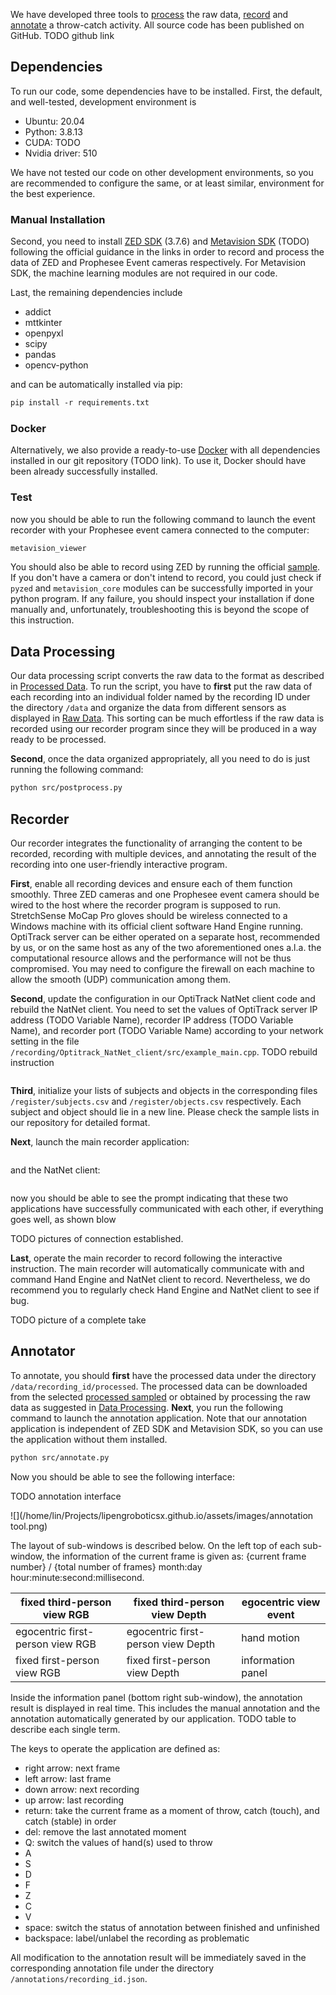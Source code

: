We have developed three tools to [process](#data-processing) the raw data, [record](#recorder) and [annotate](#annotator) a throw-catch activity. All source code has been published on GitHub. TODO github link

## Dependencies

To run our code, some dependencies have to be installed. First, the default, and well-tested, development environment is

* Ubuntu: 20.04
* Python: 3.8.13
* CUDA: TODO
* Nvidia driver: 510

We have not tested our code on other development environments, so you are recommended to configure the same, or at least similar, environment for the best experience.

### Manual Installation

Second, you need to install [ZED SDK](https://www.stereolabs.com/docs/installation/) (3.7.6) and [Metavision SDK](https://docs.prophesee.ai/stable/installation/index.html) (TODO) following the official guidance in the links in order to record and process the data of ZED and Prophesee Event cameras respectively. For Metavision SDK, the machine learning modules are not required in our code.

Last, the remaining dependencies include

* addict
* mttkinter
* openpyxl
* scipy
* pandas
* opencv-python

and can be automatically installed via pip:

```p
pip install -r requirements.txt
```

### Docker

Alternatively, we also provide a ready-to-use [Docker](https://www.docker.com/) with all dependencies installed in our git repository (TODO link). To use it, Docker should have been already successfully installed.

### Test

now you should be able to run the following command to launch the event recorder with your Prophesee event camera connected to the computer:

```p
metavision_viewer
```

You should also be able to record using ZED by running the official [sample](https://github.com/stereolabs/zed-examples/tree/master/svo%20recording/recording/python). If you don't have a camera or don't intend to record, you could just check if `pyzed` and `metavision_core` modules can be successfully imported in your python program. If any failure, you should inspect your installation if done manually and, unfortunately, troubleshooting this is beyond the scope of this instruction.

 

## Data Processing

Our data processing script converts the raw data to the format as described in [Processed Data](https://lipengroboticsx.github.io/dataset/). To run the script, you have to **first** put the raw data of each recording into an individual folder named by the recording ID under the directory `/data` and organize the data from different sensors as displayed in [Raw Data](https://lipengroboticsx.github.io/dataset/). This sorting can be much effortless if the raw data is recorded using our recorder program since they will be produced in a way ready to be processed.

**Second**, once the data organized appropriately, all you need to do is just running the following command:

```p
python src/postprocess.py
```



## Recorder

Our recorder integrates the functionality of arranging the content to be recorded, recording with multiple devices, and annotating the result of the recording into one user-friendly interactive program. 

**First**, enable all recording devices and ensure each of them function smoothly. Three ZED cameras and one Prophesee event camera should be wired to the host where the recorder program is supposed to run. StretchSense MoCap Pro gloves should be wireless connected to a Windows machine with its official client software Hand Engine running. OptiTrack server can be either operated on a separate host, recommended by us, or on the same host as any of the two aforementioned ones a.l.a. the computational resource allows and the performance will not be thus compromised. You may need to configure the firewall on each machine to allow the smooth (UDP) communication among them.

**Second**, update the configuration in our OptiTrack NatNet client code and rebuild the NatNet client. You need to set the values of OptiTrack server IP address (TODO Variable Name), recorder IP address (TODO Variable Name), and recorder port (TODO Variable Name) according to your network setting in the file `/recording/Optitrack_NatNet_client/src/example_main.cpp`.  TODO rebuild instruction

```p

```

**Third**, initialize your lists of subjects and objects in the corresponding files `/register/subjects.csv` and `/register/objects.csv` respectively. Each subject and object should lie in a new line. Please check the sample lists in our repository for detailed format.

**Next**, launch the main recorder application:

```

```

and the NatNet client:

```

```

now you should be able to see the prompt indicating that these two applications have successfully communicated with each other, if everything goes well, as shown blow 

TODO pictures of connection established.

**Last**, operate the main recorder to record following the interactive instruction. The main recorder will automatically communicate with and command Hand Engine and NatNet client to record. Nevertheless, we do recommend you to regularly check Hand Engine and NatNet client to see if bug.

TODO picture of a complete take

## Annotator

To annotate, you should **first** have the processed data under the directory `/data/recording_id/processed`. The processed data can be downloaded from the selected [processed sampled](https://lipengroboticsx.github.io/dataset/) or obtained by processing the raw data as suggested in [Data Processing](#data-processing).  **Next**, you run the following command to launch the annotation application. Note that our annotation application is independent of ZED SDK and Metavision SDK, so you can use the application without them installed.

```p
python src/annotate.py
```

Now you should be able to see the following interface:

TODO annotation interface

![](/home/lin/Projects/lipengroboticsx.github.io/assets/images/annotation tool.png)

The layout of sub-windows is described below. On the left top of each sub-window, the information of the current frame is given as: {current frame number} / {total number of frames} month:day hour:minute:second:millisecond. 

| fixed third-person view RGB      | fixed third-person view Depth      | egocentric view event |
| -------------------------------- | ---------------------------------- | --------------------- |
| egocentric first-person view RGB | egocentric first-person view Depth | hand motion           |
| fixed first-person view RGB      | fixed first-person view Depth      | information panel     |

Inside the information panel (bottom right sub-window), the annotation result is displayed in real time. This includes the manual annotation and the annotation automatically generated by our application. TODO table to describe each single term.

The keys to operate the application are defined as:

* right arrow: next frame
* left arrow: last frame
* down arrow: next recording
* up arrow: last recording
* return: take the current frame as a moment of throw, catch (touch), and catch (stable) in order
* del: remove the last annotated moment
* Q: switch the values of hand(s) used to throw
* A
* S
* D
* F
* Z
* C
* V
* space: switch the status of annotation between finished and unfinished
* backspace: label/unlabel the recording as problematic

All modification to the annotation result will be immediately saved in the corresponding annotation file under the directory `/annotations/recording_id.json`.

